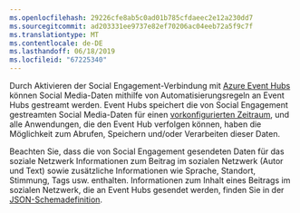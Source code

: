 ```yaml
---
ms.openlocfilehash: 29226cfe8ab5c0ad01b785cfdaeec2e12a230dd7
ms.sourcegitcommit: ad203331ee9737e82ef70206ac04eeb72a5f9c7f
ms.translationtype: MT
ms.contentlocale: de-DE
ms.lasthandoff: 06/18/2019
ms.locfileid: "67225340"
---
```

Durch Aktivieren der Social Engagement-Verbindung mit [Azure Event Hubs](https://azure.microsoft.com/documentation/articles/event-hubs-overview/) können Social Media-Daten mithilfe von Automatisierungsregeln an Event Hubs gestreamt werden. Event Hubs speichert die von Social Engagement gestreamten Social Media-Daten für einen [vorkonfigurierten Zeitraum](https://azure.microsoft.com/documentation/articles/event-hubs-availability-and-support-faq/), und alle Anwendungen, die den Event Hub verfolgen können, haben die Möglichkeit zum Abrufen, Speichern und/oder Verarbeiten dieser Daten.  
  
 Beachten Sie, dass die von Social Engagement gesendeten Daten für das soziale Netzwerk Informationen zum Beitrag im sozialen Netzwerk (Autor und Text) sowie zusätzliche Informationen wie Sprache, Standort, Stimmung, Tags usw. enthalten. Informationen zum Inhalt eines Beitrags im sozialen Netzwerk, die an Event Hubs gesendet werden, finden Sie in der [JSON-Schemadefinition](http://go.microsoft.com/fwlink/p/?LinkId=786643).